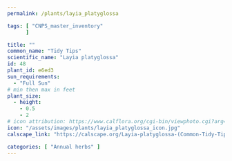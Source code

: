 ```yaml
---
permalink: /plants/layia_platyglossa

tags: [ "CNPS_master_inventory"
      ]

title: ""
common_name: "Tidy Tips"
scientific_name: "Layia platyglossa"
id: 48
plant_id: e6ed3
sun_requirements:
  - "Full Sun"
# min then max in feet
plant_size:
  - height: 
    - 0.5
    - 2
# icon attribution: https://www.calflora.org/cgi-bin/viewphoto.cgi?arg=/app/up/entry/149/44763.jpg 
icon: "/assets/images/plants/layia_platyglossa_icon.jpg" 
calscape_link: "https://calscape.org/Layia-platyglossa-(Common-Tidy-Tips)"

categories: [ "Annual herbs" ]
---
```


